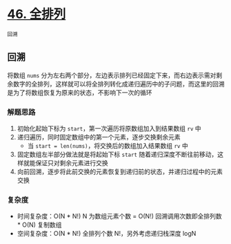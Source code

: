 # [46. 全排列](https://leetcode-cn.com/problems/permutations/solution/quan-pai-lie-by-leetcode-solution-2/)

`回溯`

## 回溯

将数组 `nums` 分为左右两个部分，左边表示排列已经固定下来，而右边表示需对剩余数字的全排列，这样就可以将全排列转化成递归遍历中的子问题，而这里的回溯是为了将数组恢复为原来的状态，不影响下一次的循环

### 解题思路

1. 初始化起始下标为 `start`，第一次遍历将原数组加入到结果数组 `rv` 中
2. 递归遍历，同时固定数组中的第一个元素，逐步交换剩余元素
    - 当 `start = len(nums)`，将交换后的数组加入结果数组 `rv` 中
3. 固定数组左半部分做法就是将起始下标 `start` 随着递归深度不断往前移动，这样就能保证只对剩余元素进行交换
4. 向前回溯，逐步将此前交换的元素恢复到递归前的状态，并递归过程中的元素交换

### 复杂度

- 时间复杂度：O(N * N!) N 为数组元素个数 = O(N!) 回溯调用次数即全排列数 * O(N) 复制数组
- 空间复杂度：O(N * N!) 全排列个数 N!，另外考虑递归栈深度 logN

